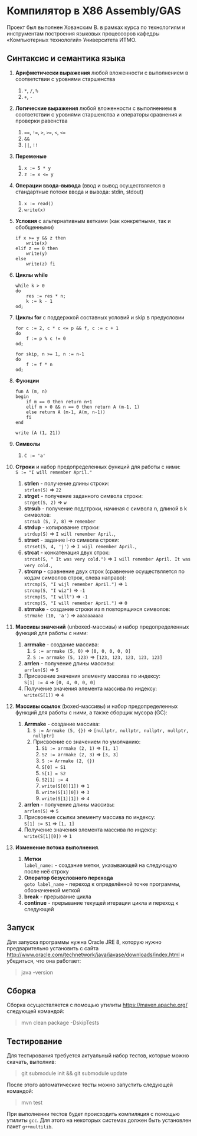 # Компилятор в X86 Assembly/GAS
Проект был выполнен Хованским В. в рамках курса по технологиям и инструментам построения языковых процессоров кафедры «Компьютерных технологий» Университета ИТМО.

## Синтаксис и семантика языка
1. **Арифметически выражения** любой вложенности
с выполнением в соответствии с уровнями старшенства
    1. `*`, `/`, `%`
    2. `+`, `-`
2. **Логические выражения** любой вложенности
с выполнением в соответствии с уровнями старшенства
и операторы сравнения и проверки равенства
    1. `==`, `!=`, `>`, `>=`, `<`, `<=`
    2. `&&`
    3. `||`, `!!`
3. **Переменые** 
    1. `x := 5 * y`
    2. `z := x <= y`
4. **Операции ввода-вывода** (ввод и вывод осуществляется в стандартные потоки ввода и вывода: stdin, stdout)
    1. `x := read()`
    2. `write(x)`
5. **Условия** с альтернативным ветками (как конкретными, так и обобщенными)
    ```
    if x >= y && z then
        write(x)
    elif z == 0 then
        write(y)
    else
        write(z) fi   
    ```
6. **Циклы while**
    ```
    while k > 0
    do
        res := res * n;
        k := k - 1
    od;
    ```
7. **Циклы for** с поддержкой составных условий и skip в предусловии
    ```
    for c := 2, c * c <= p && f, c := c + 1
    do
        f := p % c != 0
    od;
    ```
    ```
    for skip, n >= 1, n := n-1
    do
        f := f * n
    od;
    ```
8. **Фукнции**
    ```
    fun A (m, n)
    begin
        if m == 0 then return n+1
        elif m > 0 && n == 0 then return A (m-1, 1)
        else return A (m-1, A(m, n-1))
        fi
    end
    
    write (A (1, 21))
    ```
    
9. **Символы**
    1. `C := 'a'`

10. **Строки** и набор предопределенных функций для работы с ними:<br />
    `S := "I will remember April."`
    1. **strlen** - получение длины строки:<br />
        `strlen(S)` => `22`
    2. **strget** - получение заданного символа строки:<br />
        `strget(S, 2)` => `w`
    3. **strsub** - получение подстроки, начиная с символа n, длиной в k символов:<br />
        `strsub (S, 7, 8)` => `remember`
    4. **strdup** - копирование строки:<br />
        `strdup(S)` => `I will remember April.`,
    5. **strset** - задание i-го символа строки:<br />
        `strset(S, 4, 'j')` => `I wijl remember April.`,
    6. **strcat** - конкатенация двух строк:<br />
        `strcat(S, " It was very cold.")` => `I will remember April. It was very cold.`,
    7. **strcmp** - сравнение двух строк (сравнение осуществляется по кодам символов строк, слева направо):<br />
        `strcmp(S, "I wijl remember April.")` => `1`<br />
        `strcmp(S, "I wiz")` => `-1`<br />
        `strcmp(S, "I will")` => `-1`<br />
        `strcmp(S, "I will remember April.")` => `0`
    8. **strmake** - создание строки из n повторящихся символов:<br />
        `strmake (10, 'a')` => `aaaaaaaaaa`

11. **Массивы значений** (unboxed-массивы) и набор предопределенных функций для работы с ними:<br />
    1. **arrmake** - создание массива:<br />
        1. `S := arrmake (5, 0)` => `[0, 0, 0, 0, 0]`
        2. `S := arrmake (5, 123)` => `[123, 123, 123, 123, 123]`
    2. **arrlen** - получение длины массивы:<br />
        `arrlen(S)` => `5`
    4. Присвоение значения элементу массива по индексу:<br />
        `S[1] := 4` => `[0, 4, 0, 0, 0]`
    5. Получение значения элемента массива по индексу:<br /> 
        `write(S[1])` => `4`

12. **Массивы ссылок** (boxed-массивы) и набор предопределенных функций для работы с ними, а также сборщик мусора (GC):<br />
    1. **Arrmake** - создание массива:<br />
        1. `S := Arrmake (5, {})` => `[nullptr, nullptr, nullptr, nullptr, nullptr]`
        2. Присвоение со значением по умолчанию:<br />
            1. `S1 := arrmake (2, 1)` => `[1, 1]`
            2. `S2 := arrmake (2, 3)` => `[3, 3]`
            3. `S := Arrmake (2, {})`
            4. `S[0] = S1`
            5. `S[1] = S2`
            6. `S2[1] := 4`
            7. `write(S[0][1])` => `1`
            8. `write(S[1][0])` => `3`
            9. `write(S[1][1])` => `4`
    2. **arrlen** - получение длины массивы:<br />
        `arrlen(S)` => `5`
    3. Присвоение ссылки элементу массива по индексу:<br />
        `S[1] := S1` => `[1, 1]`
    4. Получение значения элемента массива по индексу:<br /> 
        `write(S[1][0])` => `1`
13. **Изменение потока выполнения**.
    1. **Метки**<br />
        `label_name:` - создание метки, указывающей на следующую после неё строку
    2. **Оператор безусловного перехода**<br />
        `goto label_name` - переход к определённой точке программы, обозначенной меткой
    3. **break** - прерывание цикла
    4. **continue** - прерывание текущей итерации цикла и переход к следующей

## Запуск
Для запуска программы нужна Oracle JRE 8, которую нужно предварительно установить с сайта http://www.oracle.com/technetwork/java/javase/downloads/index.html и убедиться, что она работает:

> java -version

## Сборка
Сборка осуществляется с помощью утилиты https://maven.apache.org/ следующей командой:

> mvn clean package -DskipTests

## Тестирование
Для тестирования требуется актуальный набор тестов, которые можно скачать, выполнив:

> git submodule init &&  git submodule update

После этого автоматические тесты  можно запустить следующей командой:

> mvn test

При выполнении тестов будет происходить компиляция с помощью утилиты `gcc`. Для этого на некоторых системах должен быть установлен пакет `g++multilib`.
